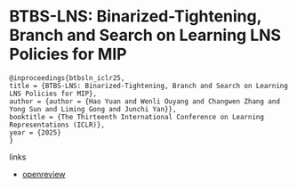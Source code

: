 # BTBS-LNS: Binarized-Tightening, Branch and Search on Learning LNS Policies for MIP

```
@inproceedings{btbsln_iclr25,
title = {BTBS-LNS: Binarized-Tightening, Branch and Search on Learning LNS Policies for MIP},
author = {author = {Hao Yuan and Wenli Ouyang and Changwen Zhang and Yong Sun and Liming Gong and Junchi Yan}},
booktitle = {The Thirteenth International Conference on Learning Representations (ICLR)},
year = {2025}
}
```

links
- [openreview](https://openreview.net/forum?id=siHHqDDzvS)
